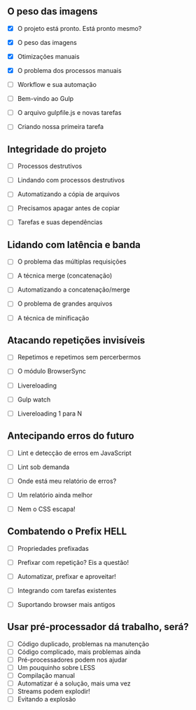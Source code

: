 ## O peso das imagens

- [x] O projeto está pronto. Está pronto mesmo?
- [x] O peso das imagens
- [x] Otimizações manuais
- [x] O problema dos processos manuais
- [ ] Workflow e sua automação
- [ ] Bem-vindo ao Gulp
- [ ] O arquivo gulpfile.js e novas tarefas
- [ ] Criando nossa primeira tarefa


## Integridade do projeto

- [ ] Processos destrutivos
- [ ] Lindando com processos destrutivos
- [ ] Automatizando a cópia de arquivos
- [ ] Precisamos apagar antes de copiar
- [ ] Tarefas e suas dependências


## Lidando com latência e banda

- [ ] O problema das múltiplas requisições
- [ ] A técnica merge (concatenação)
- [ ] Automatizando a concatenação/merge
- [ ] O problema de grandes arquivos
- [ ] A técnica de minificação


## Atacando repetições invisíveis

- [ ] Repetimos e repetimos sem percerbermos
- [ ] O módulo BrowserSync
- [ ] Livereloading
- [ ] Gulp watch
- [ ] Livereloading 1 para N


## Antecipando erros do futuro

- [ ] Lint e detecção de erros em JavaScript
- [ ] Lint sob demanda
- [ ] Onde está meu relatório de erros?
- [ ] Um relatório ainda melhor
- [ ] Nem o CSS escapa!


## Combatendo o Prefix HELL

- [ ] Propriedades prefixadas
- [ ] Prefixar com repetição? Eis a questão!
- [ ] Automatizar, prefixar e aproveitar!
- [ ] Integrando com tarefas existentes
- [ ] Suportando browser mais antigos


## Usar pré-processador dá trabalho, será?

- [ ] Código duplicado, problemas na manutenção
- [ ] Código complicado, mais problemas ainda
- [ ] Pré-processadores podem nos ajudar
- [ ] Um pouquinho sobre LESS
- [ ] Compilação manual
- [ ] Automatizar é a solução, mais uma vez
- [ ] Streams podem explodir!
- [ ] Evitando a explosão